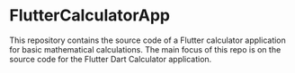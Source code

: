 # FlutterCalculatorApp
This repository contains the source code of a Flutter calculator application for basic mathematical calculations. The main focus of this repo is on the source code for the Flutter Dart Calculator application.
